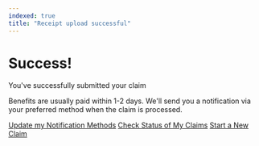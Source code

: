 ```yaml
---
indexed: true
title: "Receipt upload successful"
---
```


# Success!
You've successfully submitted your claim

Benefits are usually paid within 1-2 days. We'll send you a notification via your preferred method when the claim is processed.

<a class="button button--primary button--full-width-on-mobile" href="#">Update my Notification Methods</a>
<a class="button button--primary button--full-width-on-mobile" href="#">Check Status of My Claims</a>
<a class="button button--primary button--full-width-on-mobile" href="/ocr-experiment/start.html">Start a New Claim</a>
